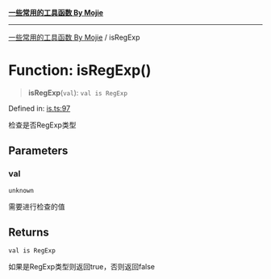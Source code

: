 [**一些常用的工具函数 By Mojie**](../README.md)

***

[一些常用的工具函数 By Mojie](../globals.md) / isRegExp

# Function: isRegExp()

> **isRegExp**(`val`): `val is RegExp`

Defined in: [is.ts:97](https://github.com/mojiefong/utils/blob/835f9f080ca618c45c936acaa9a99d1df0257c97/src/is.ts#L97)

检查是否RegExp类型

## Parameters

### val

`unknown`

需要进行检查的值

## Returns

`val is RegExp`

如果是RegExp类型则返回true，否则返回false
